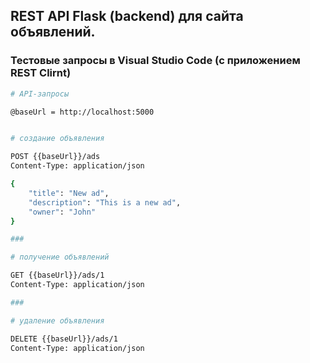 ## REST API Flask (backend) для сайта объявлений.
###  Тестовые запросы в Visual Studio Code (с приложением REST Clirnt)

```bash
# API-запросы

@baseUrl = http://localhost:5000


# создание объявления

POST {{baseUrl}}/ads
Content-Type: application/json

{
    "title": "New ad",
    "description": "This is a new ad",
    "owner": "John"
}

###

# получение объявлений

GET {{baseUrl}}/ads/1
Content-Type: application/json

###

# удаление объявления

DELETE {{baseUrl}}/ads/1
Content-Type: application/json

```